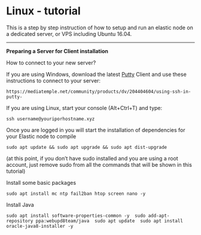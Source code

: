 <!-- TITLE: Linux Tutorial -->
<!-- SUBTITLE: A quick summary of Linux Tutorial -->

# Linux - tutorial
This is a step by step instruction of how to setup and run an elastic node on a dedicated server, or VPS including Ubuntu 16.04.

-----

**Preparing a Server for Client installation**

How to connect to your new server?

<p>If you are using Windows, download the latest <a href="https://www.chiark.greenend.org.uk/~sgtatham/putty/latest.html">Putty</a> Client and use these  instructions to connect to your server:</a> </p>

`https://mediatemple.net/community/products/dv/204404604/using-ssh-in-putty-`

If you are using Linux, start your console (Alt+Ctrl+T) and type:

`ssh username@youriporhostname.xyz`

 Once you are logged in you will start the installation of dependencies for your Elastic node to compile

`sudo apt update && sudo apt upgrade && sudo apt dist-upgrade`

(at this point, if you don’t have sudo installed and you are using a root account, just remove sudo from all the commands that will be shown in this tutorial)

 Install some basic packages
 
 `sudo apt install mc ntp fail2ban htop screen nano -y`
 
  Install Java

`sudo apt install software-properties-common -y
​
sudo add-apt-repository ppa:webupd8team/java
​
sudo apt update
​
sudo apt install oracle-java8-installer -y`



